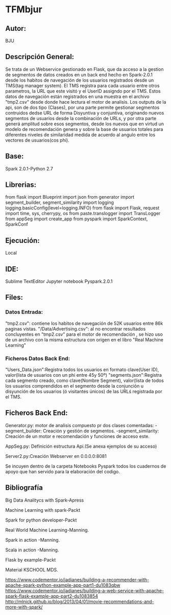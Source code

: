 # TFMbjur

## Autor:
BJU
## Descripción General:
Se trata de un Webservice gestionado en Flask, que da acceso a la gestion de segmentos de datos creados en un back end hecho en Spark-2.0.1 desde los habitos de navegación de los usuarios registrados desde un TMS(tag manager system). El TMS registra para cada usuario entre otros parametros, la URL que este visitó y el UserID assigndo por el TMS.
Estos datos de navegación están registrados en una muestra en el archivo "tmp2.csv" desde donde hace lectura el motor de analisis. Los outputs de la api, son de dos tipo (Clases), por una parte permite gestionar segmentos contruidos dedse URL de forma Disyuntiva y conjuntiva, originando nuevos segmentos de usuarios desde la combinación de URLs, y por otra parte generá amplitud sobre esos segmentos, desde los nuevos que en virtud un modelo de recomendación genera y sobre la base de usuarios totales para diferentes niveles de similaridad medida de acuerdo al angulo entre los vectores de usuarios(cos phi).

## Base:
Spark 2.0.1-Python 2.7

## Librerias:
from flask import Blueprint
import json
from generator import segment_builder, segment_similarity
import logging
logging.basicConfig(level=logging.INFO)
from flask import Flask, request
import time, sys, cherrypy, os
from paste.translogger import TransLogger
from appSeg import create_app
from pyspark import SparkContext, SparkConf

## Ejecución:
Local

## IDE:
Sublime TextEditor
Jupyter notebook Pyspark.2.0.1

## Files:
### Datos Entrada:
"tmp2.csv": contiene los habitos de navegación de 52K usuarios entre 86k paginas vistas.
"/Data/Advertising.csv": al no encontrar resultados concluyentes en "tmp2.csv" para el motor de recomendación , se hizo uso de un archivo con la misma estructura con origen en el libro "Real Machine Learning"

### Ficheros Datos Back End:
"Users_Data.json":Registra todos los usuarios en formato clave(User ID), valor(lista de usuarios con un phi entre 45y 50º)
"segments.json":Registra cada segmento creado, como clave(Nombre Segment), valor(lista de todos los usuarios comprendidos en el segmento desde la conjunción u disyunción de los usuarios (ó visitantes únicos) de las URLś registrada por el TMS.

## Ficheros Back End:
 
Generator.py: motor de analisis compuesto pr dos clases comentadas:
		-segment_builder: Creación y gestión de segmentos.
		-segment_similarity: Creación de un motor e recomendación y funciones de acceso  este.

AppSeg.py: Definición estructura Api.(Se anexa ejemplos de su acceso)

Server2.py:Creación Webserver en 0.0.0.0:8081

Se incuyen dentro de la carpeta Notebooks Pyspark todos los cuadernos de apoyo que han servido para la elaboración del codigo.

## Bibliografía


Big Data Analitycs with Spark-Apress

Machine Learning with spark-Packt

Spark for python developer-Packt

Real World Machine Learning-Manning.

Spark in action -Manning.

Scala in action -Manning.

Flask by example-Packt

Material KSCHOOL MDS.

https://www.codementor.io/jadianes/building-a-recommender-with-apache-spark-python-example-app-part1-du1083qbw
https://www.codementor.io/jadianes/building-a-web-service-with-apache-spark-flask-example-app-part2-du1083854
http://mlnick.github.io/blog/2013/04/01/movie-recommendations-and-more-with-spark/






